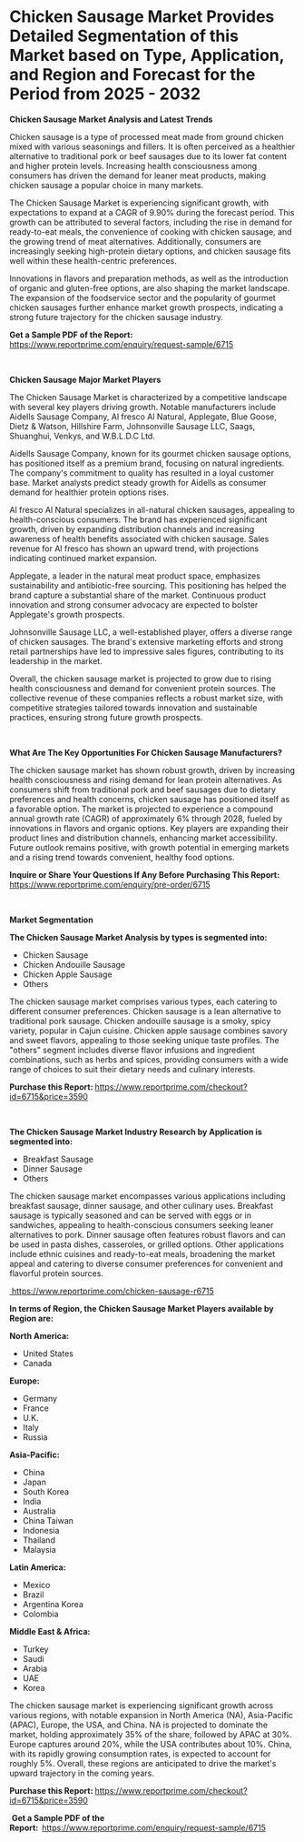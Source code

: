 <p><h1>Chicken Sausage Market Provides Detailed Segmentation of this Market based on Type, Application, and Region and Forecast for the Period from 2025 - 2032</h1></p><p><strong>Chicken Sausage Market Analysis and Latest Trends</strong></p>
<p><p>Chicken sausage is a type of processed meat made from ground chicken mixed with various seasonings and fillers. It is often perceived as a healthier alternative to traditional pork or beef sausages due to its lower fat content and higher protein levels. Increasing health consciousness among consumers has driven the demand for leaner meat products, making chicken sausage a popular choice in many markets.</p><p>The Chicken Sausage Market is experiencing significant growth, with expectations to expand at a CAGR of 9.90% during the forecast period. This growth can be attributed to several factors, including the rise in demand for ready-to-eat meals, the convenience of cooking with chicken sausage, and the growing trend of meat alternatives. Additionally, consumers are increasingly seeking high-protein dietary options, and chicken sausage fits well within these health-centric preferences. </p><p>Innovations in flavors and preparation methods, as well as the introduction of organic and gluten-free options, are also shaping the market landscape. The expansion of the foodservice sector and the popularity of gourmet chicken sausages further enhance market growth prospects, indicating a strong future trajectory for the chicken sausage industry.</p></p>
<p><strong>Get a Sample PDF of the Report:&nbsp;</strong> <a href="https://www.reportprime.com/enquiry/request-sample/6715?utm_campaign=4459&utm_medium=2&utm_source=Github&utm_content=ia&utm_term=16052025&utm_id=chicken-sausage">https://www.reportprime.com/enquiry/request-sample/6715</a></p>
<p>&nbsp;</p>
<p><strong>Chicken Sausage Major Market Players</strong></p>
<p><p>The Chicken Sausage Market is characterized by a competitive landscape with several key players driving growth. Notable manufacturers include Aidells Sausage Company, Al fresco Al Natural, Applegate, Blue Goose, Dietz & Watson, Hillshire Farm, Johnsonville Sausage LLC, Saags, Shuanghui, Venkys, and W.B.L.D.C Ltd.</p><p>Aidells Sausage Company, known for its gourmet chicken sausage options, has positioned itself as a premium brand, focusing on natural ingredients. The company's commitment to quality has resulted in a loyal customer base. Market analysts predict steady growth for Aidells as consumer demand for healthier protein options rises.</p><p>Al fresco Al Natural specializes in all-natural chicken sausages, appealing to health-conscious consumers. The brand has experienced significant growth, driven by expanding distribution channels and increasing awareness of health benefits associated with chicken sausage. Sales revenue for Al fresco has shown an upward trend, with projections indicating continued market expansion.</p><p>Applegate, a leader in the natural meat product space, emphasizes sustainability and antibiotic-free sourcing. This positioning has helped the brand capture a substantial share of the market. Continuous product innovation and strong consumer advocacy are expected to bolster Applegate's growth prospects.</p><p>Johnsonville Sausage LLC, a well-established player, offers a diverse range of chicken sausages. The brand's extensive marketing efforts and strong retail partnerships have led to impressive sales figures, contributing to its leadership in the market.  </p><p>Overall, the chicken sausage market is projected to grow due to rising health consciousness and demand for convenient protein sources. The collective revenue of these companies reflects a robust market size, with competitive strategies tailored towards innovation and sustainable practices, ensuring strong future growth prospects.</p></p>
<p>&nbsp;</p>
<p><strong>What Are The Key Opportunities For Chicken Sausage Manufacturers?</strong></p>
<p><p>The chicken sausage market has shown robust growth, driven by increasing health consciousness and rising demand for lean protein alternatives. As consumers shift from traditional pork and beef sausages due to dietary preferences and health concerns, chicken sausage has positioned itself as a favorable option. The market is projected to experience a compound annual growth rate (CAGR) of approximately 6% through 2028, fueled by innovations in flavors and organic options. Key players are expanding their product lines and distribution channels, enhancing market accessibility. Future outlook remains positive, with growth potential in emerging markets and a rising trend towards convenient, healthy food options.</p></p>
<p><strong>Inquire or Share Your Questions If Any Before Purchasing This Report:</strong> <a href="https://www.reportprime.com/enquiry/pre-order/6715?utm_campaign=4459&utm_medium=2&utm_source=Github&utm_content=ia&utm_term=16052025&utm_id=chicken-sausage">https://www.reportprime.com/enquiry/pre-order/6715</a></p>
<p>&nbsp;</p>
<p><strong>Market Segmentation</strong></p>
<p><strong>The Chicken Sausage Market Analysis by types is segmented into:</strong></p>
<p><ul><li>Chicken Sausage</li><li>Chicken Andouille Sausage</li><li>Chicken Apple Sausage</li><li>Others</li></ul></p>
<p><p>The chicken sausage market comprises various types, each catering to different consumer preferences. Chicken sausage is a lean alternative to traditional pork sausage. Chicken andouille sausage is a smoky, spicy variety, popular in Cajun cuisine. Chicken apple sausage combines savory and sweet flavors, appealing to those seeking unique taste profiles. The "others" segment includes diverse flavor infusions and ingredient combinations, such as herbs and spices, providing consumers with a wide range of choices to suit their dietary needs and culinary interests.</p></p>
<p><strong>Purchase this Report:&nbsp;</strong><a href="https://www.reportprime.com/checkout?id=6715&price=3590&utm_campaign=4459&utm_medium=2&utm_source=Github&utm_content=ia&utm_term=16052025&utm_id=chicken-sausage">https://www.reportprime.com/checkout?id=6715&price=3590</a></p>
<p>&nbsp;</p>
<p><strong>The Chicken Sausage Market Industry Research by Application is segmented into:</strong></p>
<p><ul><li>Breakfast Sausage</li><li>Dinner Sausage</li><li>Others</li></ul></p>
<p><p>The chicken sausage market encompasses various applications including breakfast sausage, dinner sausage, and other culinary uses. Breakfast sausage is typically seasoned and can be served with eggs or in sandwiches, appealing to health-conscious consumers seeking leaner alternatives to pork. Dinner sausage often features robust flavors and can be used in pasta dishes, casseroles, or grilled options. Other applications include ethnic cuisines and ready-to-eat meals, broadening the market appeal and catering to diverse consumer preferences for convenient and flavorful protein sources.</p></p>
<p><a href="https://www.reportprime.com/chicken-sausage-r6715?utm_campaign=4459&utm_medium=2&utm_source=Github&utm_content=ia&utm_term=16052025&utm_id=chicken-sausage">&nbsp;https://www.reportprime.com/chicken-sausage-r6715</a></p>
<p><strong>In terms of Region, the Chicken Sausage Market Players available by Region are:</strong></p>
<p>
    <p> <strong> North America: </strong>
        <ul>
            <li>United States</li>
            <li>Canada</li>
        </ul>
        </p> 
    <p> <strong> Europe: </strong>
        <ul>
            <li>Germany</li>
            <li>France</li>
            <li>U.K.</li>
            <li>Italy</li>
            <li>Russia</li>
        </ul>
        </p> 
    <p> <strong> Asia-Pacific: </strong>
        <ul>
            <li>China</li>
            <li>Japan</li>
            <li>South Korea</li>
            <li>India</li>
            <li>Australia</li>
            <li>China Taiwan</li>
            <li>Indonesia</li>
            <li>Thailand</li>
            <li>Malaysia</li>
        </ul>
        </p> 
    <p> <strong> Latin America: </strong>
        <ul>
            <li>Mexico</li>
            <li>Brazil</li>
            <li>Argentina Korea</li>
            <li>Colombia</li>
        </ul>
        </p> 
    <p> <strong> Middle East & Africa: </strong>
        <ul>
            <li>Turkey</li>
            <li>Saudi</li>
            <li>Arabia</li>
            <li>UAE</li>
            <li>Korea</li>
        </ul>
    </p>
    </p>
<p><p>The chicken sausage market is experiencing significant growth across various regions, with notable expansion in North America (NA), Asia-Pacific (APAC), Europe, the USA, and China. NA is projected to dominate the market, holding approximately 35% of the share, followed by APAC at 30%. Europe captures around 20%, while the USA contributes about 10%. China, with its rapidly growing consumption rates, is expected to account for roughly 5%. Overall, these regions are anticipated to drive the market's upward trajectory in the coming years.</p></p>
<p><strong>Purchase this Report: </strong><a href="https://www.reportprime.com/checkout?id=6715&price=3590&utm_campaign=4459&utm_medium=2&utm_source=Github&utm_content=ia&utm_term=16052025&utm_id=chicken-sausage">https://www.reportprime.com/checkout?id=6715&price=3590</a></p>
<p>&nbsp;<strong>Get a Sample PDF of the Report:&nbsp;&nbsp;</strong><a href="https://www.reportprime.com/enquiry/request-sample/6715?utm_campaign=4459&utm_medium=2&utm_source=Github&utm_content=ia&utm_term=16052025&utm_id=chicken-sausage">https://www.reportprime.com/enquiry/request-sample/6715</a></p>
<p><strong></strong></p>
<p><p></p><p></p><p></p></p>